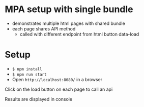 # MPA setup with single bundle
- demonstrates multiple html pages with shared bundle
- each page shares API method
  - called with different endpoint from html button data-load

# Setup
- `$ npm install`
- `$ npm run start`
- Open `http://localhost:8080/` in a browser

Click on the load button on each page to call an api

Results are displayed in console
